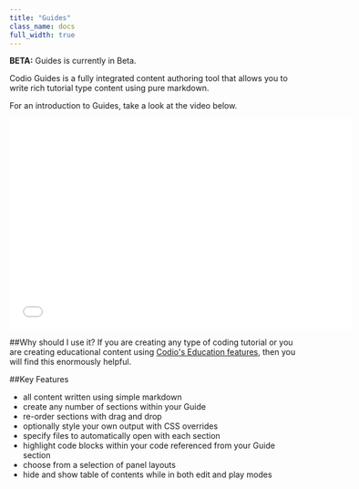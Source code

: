 ```yaml
---
title: "Guides"
class_name: docs
full_width: true
---
```


**BETA:** Guides is currently in Beta.

Codio Guides is a fully integrated content authoring tool that allows you to write rich tutorial type content using pure markdown. 

For an introduction to Guides, take a look at the video below.

<iframe src="//player.vimeo.com/video/105219223" width="600" height="370" frameborder="0" webkitallowfullscreen mozallowfullscreen allowfullscreen></iframe>

##Why should I use it?
If you are creating any type of coding tutorial or you are creating educational content using [Codio's Education features](/docs/education), then you will find this enormously helpful.

##Key Features

- all content written using simple markdown
- create any number of sections within your Guide
- re-order sections with drag and drop
- optionally style your own output with CSS overrides
- specify files to automatically open with each section
- highlight code blocks within your code referenced from your Guide section
- choose from a selection of panel layouts
- hide and show table of contents while in both edit and play modes


